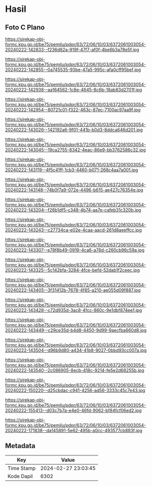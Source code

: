 # Hasil

## Foto C Plano

https://sirekap-obj-formc.kpu.go.id/be75/pemilu/pdpr/63/72/06/10/03/6372061003054-20240222-142833--f236d82a-919f-47f7-af0f-4be6b3a78e5f.jpg

https://sirekap-obj-formc.kpu.go.id/be75/pemilu/pdpr/63/72/06/10/03/6372061003054-20240222-142855--0a745535-93be-47a5-995c-afa0cff95bef.jpg

https://sirekap-obj-formc.kpu.go.id/be75/pemilu/pdpr/63/72/06/10/03/6372061003054-20240222-142938--aa164562-1c8e-4645-8c6b-18ab83d2701f.jpg

https://sirekap-obj-formc.kpu.go.id/be75/pemilu/pdpr/63/72/06/10/03/6372061003054-20240222-142954--80721c01-f322-463c-87ec-7100ac97aa9f.jpg

https://sirekap-obj-formc.kpu.go.id/be75/pemilu/pdpr/63/72/06/10/03/6372061003054-20240222-143026--142192a6-9f01-441b-b0d3-8ddca646d201.jpg

https://sirekap-obj-formc.kpu.go.id/be75/pemilu/pdpr/63/72/06/10/03/6372061003054-20240222-143045--19ca2755-8342-4eac-86e9-bb3762586c32.jpg

https://sirekap-obj-formc.kpu.go.id/be75/pemilu/pdpr/63/72/06/10/03/6372061003054-20240222-143119--4f5c41ff-1cb3-4460-b071-268c4aa7a001.jpg

https://sirekap-obj-formc.kpu.go.id/be75/pemilu/pdpr/63/72/06/10/03/6372061003054-20240222-143148--74b0f7a9-072e-4496-b615-ae427c76354e.jpg

https://sirekap-obj-formc.kpu.go.id/be75/pemilu/pdpr/63/72/06/10/03/6372061003054-20240222-143204--f26b1df5-c348-4b74-aa7e-cafeb31c320b.jpg

https://sirekap-obj-formc.kpu.go.id/be75/pemilu/pdpr/63/72/06/10/03/6372061003054-20240222-143243--c27734ca-e02e-4caa-aacd-261d8aeeffcc.jpg

https://sirekap-obj-formc.kpu.go.id/be75/pemilu/pdpr/63/72/06/10/03/6372061003054-20240222-143307--e78f8b49-0919-4ca6-a78d-c260cb96c59a.jpg

https://sirekap-obj-formc.kpu.go.id/be75/pemilu/pdpr/63/72/06/10/03/6372061003054-20240222-143325--5c142bfa-3284-4fce-befd-52dab1f2ceec.jpg

https://sirekap-obj-formc.kpu.go.id/be75/pemilu/pdpr/63/72/06/10/03/6372061003054-20240222-143405--3f31412b-7678-4f85-a210-ae055d09f887.jpg

https://sirekap-obj-formc.kpu.go.id/be75/pemilu/pdpr/63/72/06/10/03/6372061003054-20240222-143428--c72d935d-3ac8-4fcc-860c-9e1dbf874ee1.jpg

https://sirekap-obj-formc.kpu.go.id/be75/pemilu/pdpr/63/72/06/10/03/6372061003054-20240222-143449--c29ce35d-b4d8-4450-9d99-9aecfba660d8.jpg

https://sirekap-obj-formc.kpu.go.id/be75/pemilu/pdpr/63/72/06/10/03/6372061003054-20240222-143504--d96b9d80-a434-41b8-9027-0bbd93cc007a.jpg

https://sirekap-obj-formc.kpu.go.id/be75/pemilu/pdpr/63/72/06/10/03/6372061003054-20240222-143540--2c086905-8ecb-418c-9214-fe5e2d68255b.jpg

https://sirekap-obj-formc.kpu.go.id/be75/pemilu/pdpr/63/72/06/10/03/6372061003054-20240222-150220--d25cbdac-c941-4256-ad56-3333c45c7e43.jpg

https://sirekap-obj-formc.kpu.go.id/be75/pemilu/pdpr/63/72/06/10/03/6372061003054-20240222-155413--d03c7b7a-e4e0-46fd-9062-bf84fcf06ed2.jpg

https://sirekap-obj-formc.kpu.go.id/be75/pemilu/pdpr/63/72/06/10/03/6372061003054-20240222-171838--da145891-5e62-495b-a0cc-493577cb883f.jpg


## Metadata

| Key        | Value               |
| ---------- | ------------------- |
| Time Stamp | 2024-02-27 23:03:45 |
| Kode Dapil | 6302                |



